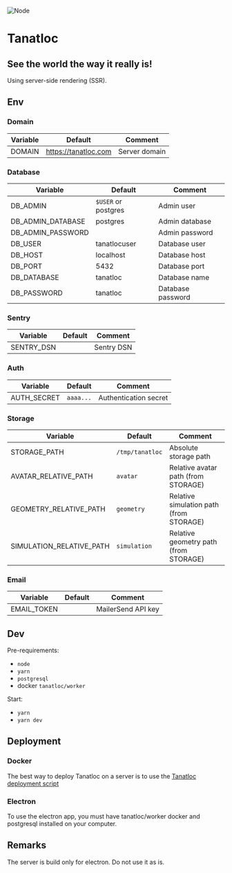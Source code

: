 ![Node](https://github.com/Airthium/tanatloc-ssr/workflows/Node/badge.svg)

# Tanatloc

## See the world the way it really is!

Using server-side rendering (SSR).

## Env

### Domain

| Variable | Default              | Comment       |
| -------- | -------------------- | ------------- |
| DOMAIN   | https://tanatloc.com | Server domain |

### Database

| Variable          | Default             | Comment           |
| ----------------- | ------------------- | ----------------- |
| DB_ADMIN          | `$USER` or postgres | Admin user        |
| DB_ADMIN_DATABASE | postgres            | Admin database    |
| DB_ADMIN_PASSWORD |                     | Admin password    |
| DB_USER           | tanatlocuser        | Database user     |
| DB_HOST           | localhost           | Database host     |
| DB_PORT           | 5432                | Database port     |
| DB_DATABASE       | tanatloc            | Database name     |
| DB_PASSWORD       | tanatloc            | Database password |

### Sentry

| Variable   | Default | Comment    |
| ---------- | ------- | ---------- |
| SENTRY_DSN |         | Sentry DSN |

### Auth

| Variable    | Default   | Comment               |
| ----------- | --------- | --------------------- |
| AUTH_SECRET | `aaaa...` | Authentication secret |

### Storage

| Variable                 | Default         | Comment                                 |
| ------------------------ | --------------- | --------------------------------------- |
| STORAGE_PATH             | `/tmp/tanatloc` | Absolute storage path                   |
| AVATAR_RELATIVE_PATH     | `avatar`        | Relative avatar path (from STORAGE)     |
| GEOMETRY_RELATIVE_PATH   | `geometry`      | Relative simulation path (from STORAGE) |
| SIMULATION_RELATIVE_PATH | `simulation`    | Relative geometry path (from STORAGE)   |

### Email

| Variable    | Default | Comment            |
| ----------- | ------- | ------------------ |
| EMAIL_TOKEN |         | MailerSend API key |

## Dev

Pre-requirements:

- `node`
- `yarn`
- `postgresql`
- docker `tanatloc/worker`

Start:

- `yarn`
- `yarn dev`

## Deployment

### Docker

The best way to deploy Tanatloc on a server is to use the [Tanatloc deployment script](https://github.com/Airthium/tanatloc-ssr-deploy)

### Electron

To use the electron app, you must have tanatloc/worker docker and postgresql installed on your computer.

## Remarks

The server is build only for electron. Do not use it as is.
